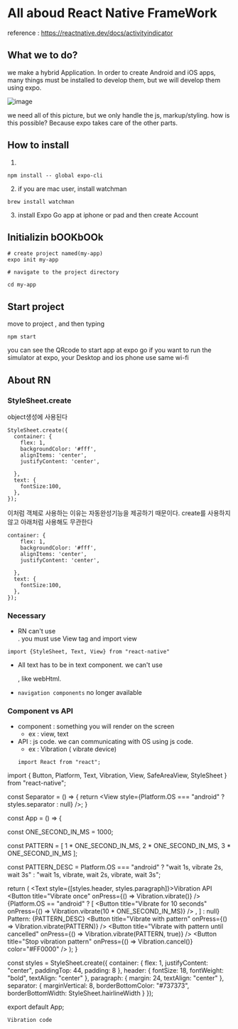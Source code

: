 # All aboud React Native FrameWork
reference : https://reactnative.dev/docs/activityindicator
## What we to do?
we make a hybrid Application.
In order to create Android and iOS apps, many things must be installed to develop them, but we will develop them using expo.

![image](https://user-images.githubusercontent.com/43670838/157061005-2850ccec-600e-41bb-a372-232ce8a7b11f.png)

we need all of this picture, but we only handle the js, markup/styling. 
how is this possible? Because expo takes care of the other parts.

## How to install

1.
```cli
npm install -- global expo-cli
```

2. if you are mac user, install watchman 
```
brew install watchman
```
3. install Expo Go app at iphone or pad
and then create Account 

## Initializin  bOOKbOOk
```
# create project named(my-app)
expo init my-app 

# navigate to the project directory

cd my-app
```

## Start project
move to project , and then typing
```
npm start
```
you can see the QRcode to start app at expo go
if you want to run the simulator at expo, your Desktop and ios phone use same wi-fi


## About RN
### StyleSheet.create 
object생성에 사용된다 
````
StyleSheet.create({
  container: {
    flex: 1,
    backgroundColor: '#fff',
    alignItems: 'center',
    justifyContent: 'center',
    
  },
  text: {
    fontSize:100,    
  },
});
````
이처럼 객체로 사용하는 이유는 자동완성기능을 제공하기 때문이다. create를 사용하지않고 아래처럼 사용해도 무관한다 
```
container: {
    flex: 1,
    backgroundColor: '#fff',
    alignItems: 'center',
    justifyContent: 'center',
    
  },
  text: {
    fontSize:100,    
  },
});
```

### Necessary
- RN can't use <div>. you must use View tag and import view
```
import {StyleSheet, Text, View} from "react-native"
```

- All text has to be in text component.
we can't use <p>, <span> like webHtml.

- `navigation components` no longer available

### Component vs API
- component : something you will render on the screen
  - ex : view, text
- API : js code. we can communicating with OS using js code.
  - ex : Vibration ( vibrate device)
  ```
  import React from "react";
import { Button, Platform, Text, Vibration, View, SafeAreaView, StyleSheet } from "react-native";

const Separator = () => {
  return <View style={Platform.OS === "android" ? styles.separator : null} />;
}

const App = () => {

  const ONE_SECOND_IN_MS = 1000;

  const PATTERN = [
    1 * ONE_SECOND_IN_MS,
    2 * ONE_SECOND_IN_MS,
    3 * ONE_SECOND_IN_MS
  ];

  const PATTERN_DESC =
    Platform.OS === "android"
      ? "wait 1s, vibrate 2s, wait 3s"
      : "wait 1s, vibrate, wait 2s, vibrate, wait 3s";

  return (
    <SafeAreaView style={styles.container}>
      <Text style={[styles.header, styles.paragraph]}>Vibration API</Text>
      <View>
        <Button title="Vibrate once" onPress={() => Vibration.vibrate()} />
      </View>
      <Separator />
      {Platform.OS == "android"
        ? [
            <View>
              <Button
                title="Vibrate for 10 seconds"
                onPress={() => Vibration.vibrate(10 * ONE_SECOND_IN_MS)}
              />
            </View>,
            <Separator />
          ]
        : null}
      <Text style={styles.paragraph}>Pattern: {PATTERN_DESC}</Text>
      <Button
        title="Vibrate with pattern"
        onPress={() => Vibration.vibrate(PATTERN)}
      />
      <Separator />
      <Button
        title="Vibrate with pattern until cancelled"
        onPress={() => Vibration.vibrate(PATTERN, true)}
      />
      <Separator />
      <Button
        title="Stop vibration pattern"
        onPress={() => Vibration.cancel()}
        color="#FF0000"
      />
    </SafeAreaView>
  );
}

const styles = StyleSheet.create({
  container: {
    flex: 1,
    justifyContent: "center",
    paddingTop: 44,
    padding: 8
  },
  header: {
    fontSize: 18,
    fontWeight: "bold",
    textAlign: "center"
  },
  paragraph: {
    margin: 24,
    textAlign: "center"
  },
  separator: {
    marginVertical: 8,
    borderBottomColor: "#737373",
    borderBottomWidth: StyleSheet.hairlineWidth
  }
});

export default App;
````
Vibration code